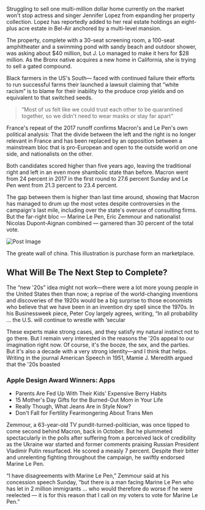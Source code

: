 Struggling to sell one multi-million dollar home currently on the market won't stop actress and singer Jennifer Lopez from expanding her property collection. Lopez has reportedly added to her real estate holdings an eight-plus acre estate in Bel-Air anchored by a multi-level mansion.

The property, complete with a 30-seat screening room, a 100-seat amphitheater and a swimming pond with sandy beach and outdoor shower, was asking about $40 million, but J. Lo managed to make it hers for $28 million. As the Bronx native acquires a new home in California, she is trying to sell a gated compound.

Black farmers in the US's South— faced with continued failure their efforts to run successful farms their launched a lawsuit claiming that “white racism” is to blame for their inability to the produce crop yields and on equivalent to that switched seeds.

> “Most of us felt like we could trust each other to be quarantined together, so we didn't need to wear masks or stay far apart”

France's repeat of the 2017 runoff confirms Macron's and Le Pen's own political analysis: That the divide between the left and the right is no longer relevant in France and has been replaced by an opposition between a mainstream bloc that is pro-European and open to the outside world on one side, and nationalists on the other.

Both candidates scored higher than five years ago, leaving the traditional right and left in an even more shambolic state than before. Macron went from 24 percent in 2017 in the first round to 27.6 percent Sunday and Le Pen went from 21.3 percent to 23.4 percent.

The gap between them is higher than last time around, showing that Macron has managed to drum up the most votes despite controversies in the campaign's last mile, including over the state's overuse of consulting firms. But the far-right bloc — Marine Le Pen, Eric Zemmour and nationalist Nicolas Dupont-Aignan combined — garnered than 30 percent of the total vote.

![Post Image](https://gossip-themes.com/beatrix-html/preview/assets/media/neon.jpg)

The greate wall of china. This illustration is purchase form an marketplace.

What Will Be The Next Step to Complete?
---------------------------------------

The “new '20s” idea might not work—there were a lot more young people in the United States then than now; a reprise of the world-changing inventions and discoveries of the 1920s would be a big surprise to those economists who believe that we have been in an invention dry spell since the 1970s. In his Businessweek piece, Peter Coy largely agrees, writing, “In all probability … the U.S. will continue to wrestle with ‘secular

These experts make strong cases, and they satisfy my natural instinct not to go there. But I remain very interested in the reasons the '20s appeal to our imagination right now. Of course, it's the booze, the sex, and the parties. But it's also a decade with a very strong identity—and I think that helps. Writing in the journal American Speech in 1951, Mamie J. Meredith argued that the '20s boasted

### Apple Design Award Winners: Apps

*   Parents Are Fed Up With Their Kids' Expensive Berry Habits
*   15 Mother's Day Gifts for the Burned-Out Mom in Your Life
*   Really Though, What Jeans Are in Style Now?
*   Don't Fall for Fertility Fearmongering About Trans Men

Zemmour, a 63-year-old TV pundit-turned-politician, was once tipped to come second behind Macron, back in October. But he plummeted spectacularly in the polls after suffering from a perceived lack of credibility as the Ukraine war started and former comments praising Russian President Vladimir Putin resurfaced. He scored a measly 7 percent. Despite their bitter and unrelenting fighting throughout the campaign, he swiftly endorsed Marine Le Pen.

“I have disagreements with Marine Le Pen,” Zemmour said at his concession speech Sunday, “but there is a man facing Marine Le Pen who has let in 2 million immigrants … who would therefore do worse if he were reelected — it is for this reason that I call on my voters to vote for Marine Le Pen.”